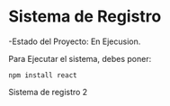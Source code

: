 <h1> Sistema de Registro </h1>

-Estado del Proyecto: En Ejecusion.

Para Ejecutar el sistema, debes poner:

```react
npm install react
```
Sistema de registro 2
